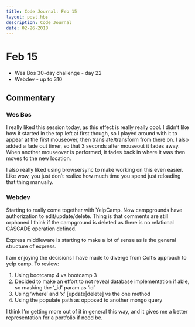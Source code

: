 ```yaml
---
title: Code Journal: Feb 15
layout: post.hbs
description: Code Journal
date: 02-26-2018
---
```

# Feb 15

- Wes Bos 30-day challenge - day 22
- Webdev - up to 310

## Commentary

### Wes Bos

I really liked this session today, as this effect is really really cool.  I didn’t like how it started in the top left at first though, so I played around with it to appear at the first mouseover, then translate/transform from there on.  I also added a fade out timer, so that 3 seconds after mouseout it fades away.  When another mouseover is performed, it fades back in where it was then moves to the new location.

I also really liked using browsersync to make working on this even easier.  Like wow, you just don’t realize how much time you spend just reloading that thing manually.

### Webdev

Starting to really come together with YelpCamp.  Now campgrounds have authorization to edit/update/delete.  Thing is that comments are still orphaned I think if the campground is deleted as there is no relational CASCADE operation defined.

Express middleware is starting to make a lot of sense as is the general structure of express.

I am enjoying the decisions I have made to diverge from Colt’s approach to yelp camp.  To review:

1. Using bootcamp 4 vs bootcamp 3
2. Decided to make an effort to not reveal database implementation if able, so masking the ‘_id’ param as ‘id’
3. Using ‘where’ and ‘x’ [update|delete] vs the one method
4. Using the populate path as opposed to another mongo query

I think I’m getting more out of it in general this way, and it gives me a better representation for a portfolio if need be.

